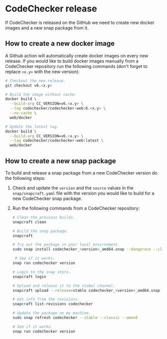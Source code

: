 # CodeChecker release
If CodeChecker is released on the GitHub we need to create new docker images
and a new snap package from it.

## How to create a new docker image
A Github action will automatically create docker images on every new release.
If you would like to build docker images manually from a CodeChecker repository
run the following commands (don't forget to replace `<x.y>` with the new
version):
```sh
# Checkout the new release.
git checkout v6.<x.y>

# Build the image without cache.
docker build \
  --build-arg CC_VERSION=v6.<x.y> \
  --tag codechecker/codechecker-web:6.<x.y> \
  --no-cache \
  web/docker

# Update the latest tag.
docker build \
  --build-arg CC_VERSION=v6.<x.y> \
  --tag codechecker/codechecker-web:latest \
  web/docker
```

## How to create a new snap package
To build and release a snap package from a new CodeChecker version do the
following steps:

1. Check and update the `version` and the `source` values in the
`snap/snapcraft.yaml` file with the version you would like to build for a new
CodeChecker snap package.
2. Run the following commands from a CodeChecker repository:

    ```sh
    # Clean the previous builds.
    snapcraft clean

    # Build the snap package.
    snapcraft

    # Try out the package in your local environment.
    sudo snap install codechecker_<version>_amd64.snap --dangerous --classic

     # See if it works.
    snap run codechecker version

    # Login to the snap store.
    snapcraft login

    # Upload and release it to the stabel channel.
    snapcraft upload --release=stable codechecker_<version>_amd64.snap

    # Get info from the revisions.
    snapcraft list-revisions codechecker

    # Update the package on my machine.
    sudo snap refresh codechecker --stable --classic --amend

    # See if it works.
    snap run codechecker version
    ```
